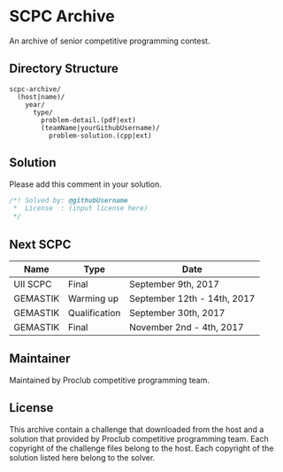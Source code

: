 # SCPC Archive
An archive of senior competitive programming contest.

## Directory Structure
```
scpc-archive/
  (host|name)/
    year/
      type/
        problem-detail.(pdf|ext)
        (teamName|yourGithubUsername)/
          problem-solution.(cpp|ext)
```

## Solution
Please add this comment in your solution.

```c++
/*! Solved by: @githubUsername
 *  License  : (input license here)
 */
```

## Next SCPC
| Name     | Type          | Date                        |
|----------|---------------|-----------------------------|
| UII SCPC | Final         | September 9th, 2017         |
| GEMASTIK | Warming up    | September 12th - 14th, 2017 |
| GEMASTIK | Qualification | September 30th, 2017        |
| GEMASTIK | Final         | November 2nd - 4th, 2017    |

## Maintainer
Maintained by Proclub competitive programming team.

## License
This archive contain a challenge that downloaded from the host and
a solution that provided by Proclub competitive programming team.
Each copyright of the challenge files belong to the host.
Each copyright of the solution listed here belong to the solver.
